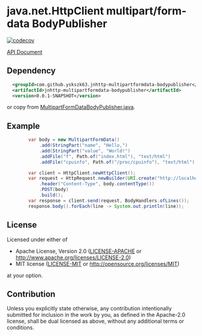 # java.net.HttpClient multipart/form-data BodyPublisher

[![codecov](https://codecov.io/gh/yskszk63/jnhttp-multipartformdata-bodypublisher/branch/main/graph/badge.svg?token=KYD3EHTNI4)](https://codecov.io/gh/yskszk63/jnhttp-multipartformdata-bodypublisher)

[API Document](https://yskszk63.github.io/jnhttp-multipartformdata-bodypublisher/)

## Dependency

```xml
  <groupId>com.github.yskszk63.jnhttp-multipartformdata-bodypublisher</groupId>
  <artifactId>jnhttp-multipartformdata-bodypublisher</artifactId>
  <version>0.0.1-SNAPSHOT</version>
```

or copy from [MultipartFormDataBodyPublisher.java](https://github.com/yskszk63/jnhttp-multipartformdata-bodypublisher/blob/main/src/main/java/com/github/yskszk63/jnhttpmultipartformdatabodypublisher/MultipartFormDataBodyPublisher.java).

## Example

```java
        var body = new MultipartFormData()
            .add(StringPart("name", "Hello,")
            .add(StringPart("value", "World!")
            .addFile("f", Path.of("index.html"), "text/html")
            .addFile("cpuinfo", Path.of("/proc/cpuinfo"), "text/html");

        var client = HttpClient.newHttpClient();
        var request = HttpRequest.newBuilder(URI.create("http://localhost:8080/"))
            .header("Content-Type", body.contentType())
            .POST(body)
            .build();
        var response = client.send(request, BodyHandlers.ofLines());
        response.body().forEach(line -> System.out.println(line));
```

## License

Licensed under either of

 * Apache License, Version 2.0
   ([LICENSE-APACHE](LICENSE-APACHE) or http://www.apache.org/licenses/LICENSE-2.0)
 * MIT license
   ([LICENSE-MIT](LICENSE-MIT) or http://opensource.org/licenses/MIT)

at your option.

## Contribution

Unless you explicitly state otherwise, any contribution intentionally submitted
for inclusion in the work by you, as defined in the Apache-2.0 license, shall be
dual licensed as above, without any additional terms or conditions.
